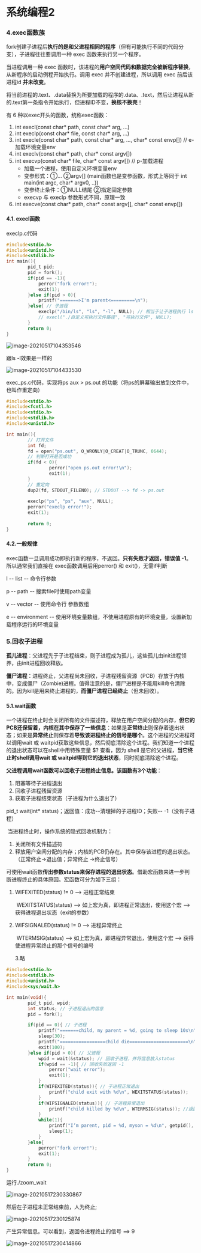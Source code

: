 # 系统编程2

### 4.exec函数族

fork创建子进程后**执行的是和父进程相同的程序**（但有可能执行不同的代码分支），子进程往往要调用一种 exec 函数来执行另一个程序。

当进程调用一种 exec 函数时，该进程的**用户空间代码和数据完全被新程序替换**，从新程序的启动例程开始执行。调用 exec 并不创建进程，所以调用 exec 前后该进程id **并未改变**。

将当前进程的.text、.data替换为所要加载的程序的.data、.text，然后让进程从新的.text第一条指令开始执行，但进程ID不变，**换核不换壳**！

有 6 种以exec开头的函数，统称exec函数：

1. int execl(const char* path, const char* arg, ...)
2. int execlp(const char* file, const char* arg, ...)
3. int execle(const char* path, const char* arg, ..., char* const envp[]) // e-加载环境变量env
4. int execlv(const char* path, char* const argv[])
5. int execvp(const char* file, char* const argv[]) // p-加载进程
   - 加载一个进程，使用自定义环境变量env
   - 变参形式：①... ②argv[] (main函数也是变参函数，形式上等同于 int main(int argc, char* argv0, ..))
   - 变参终止条件：①NULL结尾 ②指定固定参数
   - execvp 与 execlp 参数形式不同，原理一致
6. int execve(const char* path, char* const argv[], char* const envp[])

#### 4.1. execl函数



execlp.c代码

```c
#include<stdio.h>
#include<unistd.h>
#include<stdlib.h>
int main(){
        pid_t pid;
        pid = fork();
        if(pid == -1){
            perror("fork error!");
            exit(1);
        }else if(pid > 0){
            printf("=======>I'm parent<=========\n");
        }else{ // 子进程
            execlp("/bin/ls", "ls", "-l", NULL); // 相当于让子进程执行 ls -l的命令, NULL是结束标记
            // execl("./自定义可执行文件路径", "可执行文件", NULL);
        }
        return 0;
}
```

![image-20210517104353546](系统编程2.assets/image-20210517104353546.png)

跟ls -l效果是一样的

![image-20210517104433530](系统编程2.assets/image-20210517104433530.png)

exec_ps.c代码，实现将ps aux > ps.out 的功能（将ps的屏幕输出放到文件中，也叫作重定向）

```c
#include<stdio.h>
#include<fcntl.h>
#include<stdio.h>
#include<stdlib.h>
#include<unistd.h>

int main(){
        // 打开文件
        int fd;
        fd = open("ps.out", O_WRONLY|O_CREAT|O_TRUNC, 0644);
        // 判断打开是否成功
        if(fd < 0){
                perror("open ps.out error!\n");
                exit(1);
        }
        // 重定向
        dup2(fd, STDOUT_FILENO); // STDOUT --> fd -> ps.out
        
    	execlp("ps", "ps", "aux", NULL);
    	perror("execlp error!");
    	exit(1);
        
    	return 0;
}

```

#### 4.2.一般规律

exec函数一旦调用成功即执行新的程序，不返回。**只有失败才返回，错误值 -1**。所以通常我们直接在 exec函数调用后用perror() 和 exit()，无需if判断

l -- list -- 命令行参数

p -- path -- 搜索file时使用path变量

v -- vector -- 使用命令行 参数数组

e -- environment -- 使用环境变量数组，不使用进程原有的环境变量，设置新加载程序运行的环境变量



### 5.回收子进程

​	**孤儿进程**：父进程先于子进程结束，则子进程成为孤儿，这些孤儿由init进程领养，由init进程回收释放。

​	**僵尸进程**：进程终止，父进程尚未回收，子进程残留资源（PCB）存放于内核中，变成僵尸（Zombie)进程。值得注意的是，僵尸进程是不能用kill命令清除的。因为kill是用来终止进程的，**而僵尸进程已经终止**（但未回收）。

#### 5.1.wait函数

​	一个进程在终止时会关闭所有的文件描述符，释放在用户空间分配的内存，**但它的PCB还保留着，内核在其中保存了一些信息**：如果是**正常终止**则保存着退出状态；如果是**异常终止**则保存着**导致该进程终止的信号是哪个**。这个进程的父进程可以调用wait 或 waitpid获取这些信息，然后彻底清除这个进程。我们知道一个进程的退出状态可以在shell中用特殊变量 $? 查看，因为 shell 是它的父进程，**当它终止时shell调用wait 或 waitpid得到它的退出状态**，同时彻底清除这个进程。

​	**父进程调用wait函数可以回收子进程终止信息。该函数有3个功能**：

1. 阻塞等待子进程退出
2. 回收子进程残留资源
3. 获取子进程结束状态（子进程为什么退出了）

pid_t wait(int* status)；返回值：成功--清理掉的子进程ID；失败-- -1（没有子进程）

​	当进程终止时，操作系统的隐式回收机制为：

1. 关闭所有文件描述符
2. 释放用户空间分配的内存；内核的PCB仍存在。其中保存该进程的退出状态。（正常终止->退出值；异常终止 ->终止信号）

​    可使用wait函数**传出参数status来保存进程的退出状态**。借助宏函数来进一步判断进程终止的具体原因。宏函数可分为如下三组：

1. WIFEXITED(status) != 0 --> 进程正常结束

   ​	WEXITSTATUS(status) --> 如上宏为真，即进程正常退出，使用这个宏 --> 获得进程退出状态（exit的参数）

2. WIFSIGNALED(status) != 0 --> 进程异常终止

   ​	WTERMSIG(status) --> 如上宏为真，即进程异常退出，使用这个宏 --> 获得使进程异常终止的那个信号的编号

   3.略





```c
#include<stdio.h>
#include<stdlib.h>
#include<unistd.h>
#include<sys/wait.h>

int main(void){
        pid_t pid, wpid;
    	int status; // 子进程退出的信息
        pid = fork();

        if(pid == 0){ // 子进程
            printf("=======child, my parent = %d, going to sleep 10s\n", getppid());
            sleep(30);
            printf("=================child die======================\n");
            exit(100);
        }else if(pid > 0){ // 父进程
            wpid = wait(&status); // 回收子进程，并将信息放入status
            if(wpid == -1){ // 回收失败返回 -1
                perror("wait error");
                exit(1);
            }
            if(WIFEXITED(status)){ // 子进程正常退出
                printf("child exit with %d\n", WEXITSTATUS(status));
            }
            if(WIFSIGNALED(status)){ // 子进程异常退出
                printf("child killed by %d\n", WTERMSIG(status)); //返回令进程终止的信号
            }
            while(1){
                printf("I‘m parent, pid = %d, myson = %d\n", getpid(), pid);
                sleep(1);
            }
        }else{
            perror("fork error!");
            exit(1);
        }
        return 0;
}

```

运行./zoom_wait

![image-20210517230330867](系统编程2.assets/image-20210517230330867.png)

然后在子进程未正常结束前，人为终止;

![image-20210517230125874](系统编程2.assets/image-20210517230125874.png)

产生异常信息。可以看到，返回令进程终止的信号 ==> 9

![image-20210517230414866](系统编程2.assets/image-20210517230414866.png)

